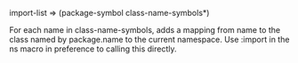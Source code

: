   import-list => (package-symbol class-name-symbols*)

  For each name in class-name-symbols, adds a mapping from name to the
  class named by package.name to the current namespace. Use :import in the ns
  macro in preference to calling this directly.